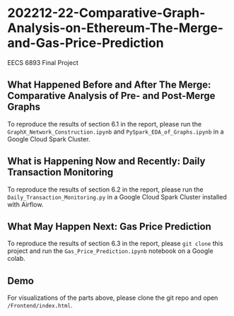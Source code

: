 # 202212-22-Comparative-Graph-Analysis-on-Ethereum-The-Merge-and-Gas-Price-Prediction
EECS 6893 Final Project
## What Happened Before and After The Merge: Comparative Analysis of Pre- and Post-Merge Graphs
To reproduce the results of section 6.1 in the report, please run the `GraphX_Network_Construction.ipynb` and `PySpark_EDA_of_Graphs.ipynb` in a Google Cloud Spark Cluster. 

## What is Happening Now and Recently: Daily Transaction Monitoring
To reproduce the results of section 6.2 in the report, please run the `Daily_Transaction_Monitoring.py` in a Google Cloud Spark Cluster installed with Airflow. 

## What May Happen Next: Gas Price Prediction
To reproduce the results of section 6.3 in the report, please `git clone` this project and run the `Gas_Price_Prediction.ipynb` notebook on a Google colab.

## Demo
For visualizations of the parts above, please clone the git repo and open `/Frontend/index.html`.  
